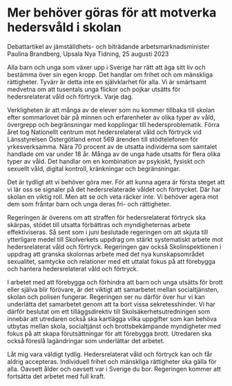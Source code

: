 # Mer behöver göras för att motverka hedersvåld i skolan

Debattartikel av jämställdhets\- och biträdande arbetsmarknadsminister Paulina Brandberg, Upsala Nya Tidning, 25 augusti 2023


Alla barn och unga som växer upp i Sverige har rätt att äga sitt liv och bestämma över sin egen kropp. Det handlar om frihet och om mänskliga rättigheter. Tyvärr är detta inte en självklarhet för alla. Vi är smärtsamt medvetna om att tusentals unga flickor och pojkar utsätts för hedersrelaterat våld och förtryck. Varje dag.

Verkligheten är att många av de elever som nu kommer tillbaka till skolan efter sommarlovet bär på minnen och erfarenheter av olika typer av våld, övergrepp och begränsningar med kopplingar till hedersproblematik. Förra året tog Nationellt centrum mot hedersrelaterat våld och förtryck vid Länsstyrelsen Östergötland emot 569 ärenden till stödtelefonen för yrkesverksamma. Nära 70 procent av de utsatta individerna som samtalet handlade om var under 18 år. Många av de unga hade utsatts för flera olika typer av våld. Det handlar om en kombination av psykiskt, fysiskt och sexuellt våld, digital kontroll, kränkningar och begränsningar.

Det är tydligt att vi behöver göra mer. För att kunna agera är första steget att vi lär oss se signaler på det hedersrelaterade våldet och förtrycket. Där har skolan en viktig roll. Men att se och veta räcker inte. Vi behöver agera mot dem som fråntar barn och unga deras fri\- och rättigheter.

Regeringen är överens om att straffen för hedersrelaterat förtryck ska skärpas, stödet till utsatta förbättras och myndigheternas arbete effektiviseras. Så sent som i juni beslutade regeringen om att skjuta till ytterligare medel till Skolverkets uppdrag om stärkt systematiskt arbete mot hedersrelaterat våld och förtryck. Regeringen gav också Skolinspektionen i uppdrag att granska skolornas arbete med det nya kunskapsområdet sexualitet, samtycke och relationer med ett uttalat fokus på att förebygga och hantera hedersrelaterat våld och förtryck.

I arbetet med att förebygga och förhindra att barn och unga utsätts för brott eller själva blir förövare, är det viktigt att samarbetet mellan socialtjänsten, skolan och polisen fungerar. Regeringen ser nu därför över hur vi kan underlätta det samarbetet genom att ta bort vissa sekretesshinder. Vi har därför beslutat om ett tilläggsdirektiv till Skolsäkerhetsutredningen som innebär att utredaren också ska kartlägga vilka uppgifter som kan behöva utbytas mellan skola, socialtjänst och brottsbekämpande myndigheter med fokus på att skapa förutsättningar för att förebygga brott. Utredaren ska också föreslå lagändringar som underlättar det arbetet.

Låt mig vara väldigt tydlig. Hedersrelaterat våld och förtryck kan och får aldrig accepteras. Individuell frihet och mänskliga rättigheter ska gälla för alla. Oavsett ålder och oavsett var i Sverige du bor. Regeringen kommer att fortsätta det arbetet med full kraft.
